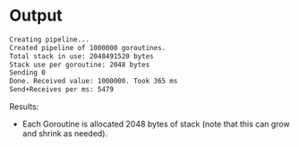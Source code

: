 # Output

```sh
Creating pipeline...
Created pipeline of 1000000 goroutines.
Total stack in use: 2048491520 bytes
Stack use per goroutine: 2048 bytes
Sending 0
Done. Received value: 1000000. Took 365 ms
Send+Receives per ms: 5479
```

Results:
- Each Goroutine is allocated 2048 bytes of stack (note that this can grow and shrink as needed).